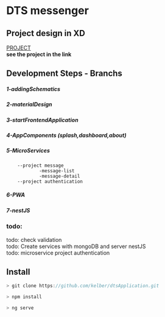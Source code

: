 # DTS messenger 

## Project design in XD 
[PROJECT](https://xd.adobe.com/spec/c5fdd134-ba02-4a46-6bc6-3f4058ce2d57-b3cc/)  <br />
**see the project in the link**



## Development Steps - Branchs
##### 1-addingSchematics <br />

##### 2-materialDesign  <br />

##### 3-startFrontendApplication  <br />

##### 4-AppComponents (splash,dashboard,about) <br />

##### 5-MicroServices  <br />
        --project message  
                -message-list 
                -message-detail 
        --project authentication   

##### 6-PWA <br />
##### 7-nestJS <br />


### todo: 
todo: check validation <br />
todo: Create services with mongoDB and server nestJS <br />
todo: microservice project authentication  


## Install
```js
> git clone https://github.com/kelber/dtsApplication.git

> npm install

> ng serve
```

